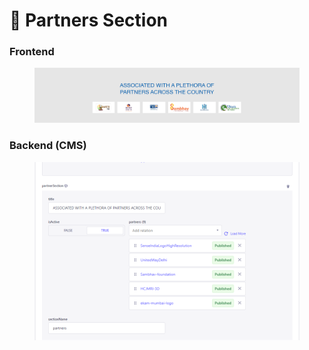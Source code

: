 # 📎 Partners Section

### **Frontend**

<figure><img src="../../.gitbook/assetsBFL/Partner-section.png" alt=""><figcaption></figcaption></figure>

### Backend (CMS)

<figure><img src="../../.gitbook/assetsBFL/Partner-section-cms.png" alt=""><figcaption></figcaption></figure>
